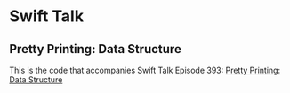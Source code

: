 # Swift Talk
## Pretty Printing: Data Structure

This is the code that accompanies Swift Talk Episode 393: [Pretty Printing: Data Structure](https://talk.objc.io/episodes/S01E393-pretty-printing-data-structure)
